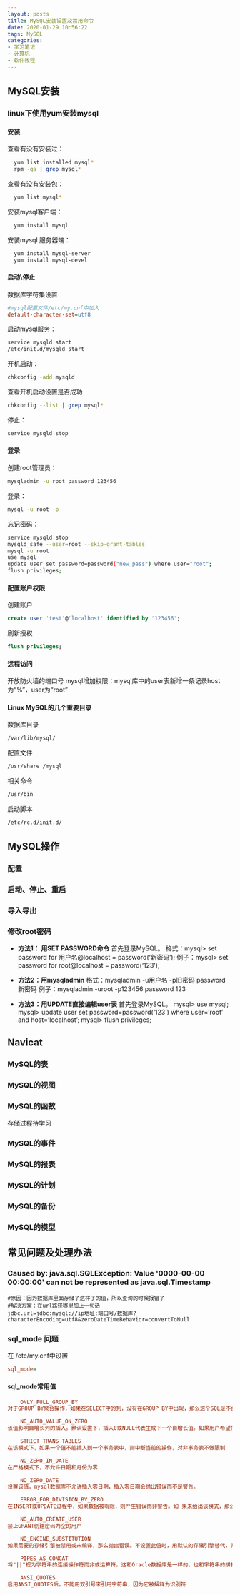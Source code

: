 ```yaml
---
layout: posts
title: MySQL安装设置及常用命令
date: 2020-01-29 10:56:22
tags: MySQL
categories: 
- 学习笔记
- 计算机
- 软件教程
---
```


## MySQL安装

### linux下使用yum安装mysql

#### 安装

查看有没有安装过：

```bash
  yum list installed mysql*
  rpm -qa | grep mysql*
```

查看有没有安装包：

```bash
  yum list mysql*
```

安装mysql客户端：

```bash
  yum install mysql
```

安装mysql 服务器端：

```bash
  yum install mysql-server
  yum install mysql-devel
```

#### 启动\停止

数据库字符集设置

  ```ini
  #mysql配置文件/etc/my.cnf中加入
  default-character-set=utf8
  ```

启动mysql服务：

  ```bash
  service mysqld start
  /etc/init.d/mysqld start
  ```

开机启动：

  ```bash
  chkconfig -add mysqld
  ```

查看开机启动设置是否成功

  ```bash
  chkconfig --list | grep mysql*
  ```

停止：

  ```bash
  service mysqld stop
  ```

#### 登录

创建root管理员：

  ```bash
  mysqladmin -u root password 123456
  ```

登录：

  ```bash
  mysql -u root -p
  ```

忘记密码：

  ```bash
  service mysqld stop
  mysqld_safe --user=root --skip-grant-tables
  mysql -u root
  use mysql
  update user set password=password("new_pass") where user="root";
  flush privileges;
  ```

#### 配置账户权限

创建账户

  ```sql
  create user 'test'@'localhost' identified by '123456';
  ```

刷新授权

  ```sql
  flush privileges;
  ```

#### 远程访问

  开放防火墙的端口号
  mysql增加权限：mysql库中的user表新增一条记录host为“%”，user为“root”

#### Linux MySQL的几个重要目录

数据库目录

  ```bash
  /var/lib/mysql/
  ```

配置文件

  ```bash
  /usr/share /mysql
  ```

相关命令

  ```bash
  /usr/bin
  ```

启动脚本

  ```bash
  /etc/rc.d/init.d/
  ```

## MySQL操作

### 配置

### 启动、停止、重启

### 导入导出

### 修改root密码

- **方法1： 用SET PASSWORD命令**
  首先登录MySQL。
  格式：mysql> set password for 用户名@localhost = password(‘新密码’);
  例子：mysql> set password for root@localhost = password(‘123’);

- **方法2：用mysqladmin**
  格式：mysqladmin -u用户名 -p旧密码 password 新密码
  例子：mysqladmin -uroot -p123456 password 123

- **方法3：用UPDATE直接编辑user表**
  首先登录MySQL。
  mysql> use mysql;
  mysql> update user set password=password(‘123’) where user=’root’ and host=’localhost’;
  mysql> flush privileges;

## Navicat

### MySQL的表

### MySQL的视图

### MySQL的函数

存储过程待学习

### MySQL的事件

### MySQL的报表

### MySQL的计划

### MySQL的备份

### MySQL的模型

## 常见问题及处理办法

### Caused by: java.sql.SQLException: Value '0000-00-00 00:00:00' can not be represented as java.sql.Timestamp

```properties
#原因：因为数据库里面存储了这样子的值，所以查询的时候报错了
#解决方案：在url路径哪里加上一句话
jdbc.url=jdbc:mysql://ip地址:端口号/数据库?characterEncoding=utf8&zeroDateTimeBehavior=convertToNull
```

### sql_mode 问题

在 /etc/my.cnf中设置

```ini
sql_mode=
```

#### sql_mode常用值

```ini
    ONLY_FULL_GROUP_BY
对于GROUP BY聚合操作，如果在SELECT中的列，没有在GROUP BY中出现，那么这个SQL是不合法的，因为列不在GROUP BY从句中。

    NO_AUTO_VALUE_ON_ZERO
该值影响自增长列的插入。默认设置下，插入0或NULL代表生成下一个自增长值。如果用户希望插入的值为0，该列又是自增长的，那么这个选项就有用了。

    STRICT_TRANS_TABLES
在该模式下，如果一个值不能插入到一个事务表中，则中断当前的操作，对非事务表不做限制

    NO_ZERO_IN_DATE
在严格模式下，不允许日期和月份为零

    NO_ZERO_DATE
设置该值，mysql数据库不允许插入零日期，插入零日期会抛出错误而不是警告。

    ERROR_FOR_DIVISION_BY_ZERO
在INSERT或UPDATE过程中，如果数据被零除，则产生错误而非警告。如 果未给出该模式，那么数据被零除时MySQL返回NULL

    NO_AUTO_CREATE_USER
禁止GRANT创建密码为空的用户

    NO_ENGINE_SUBSTITUTION
如果需要的存储引擎被禁用或未编译，那么抛出错误。不设置此值时，用默认的存储引擎替代，并抛出一个异常

    PIPES_AS_CONCAT
将"||"视为字符串的连接操作符而非或运算符，这和Oracle数据库是一样的，也和字符串的拼接函数Concat相类似

    ANSI_QUOTES
启用ANSI_QUOTES后，不能用双引号来引用字符串，因为它被解释为识别符
```